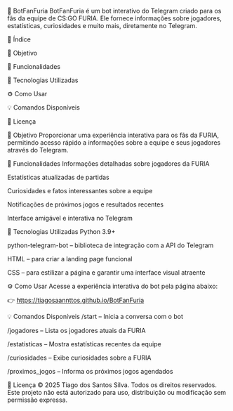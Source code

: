 🦊 BotFanFuria
BotFanFuria é um bot interativo do Telegram criado para os fãs da equipe de CS:GO FURIA. Ele fornece informações sobre jogadores, estatísticas, curiosidades e muito mais, diretamente no Telegram.


📌 Índice

🎯 Objetivo

🧠 Funcionalidades

🚀 Tecnologias Utilizadas

⚙️ Como Usar

💡 Comandos Disponíveis

📄 Licença


🎯 Objetivo
Proporcionar uma experiência interativa para os fãs da FURIA, permitindo acesso rápido a informações sobre a equipe e seus jogadores através do Telegram.


🧠 Funcionalidades
Informações detalhadas sobre jogadores da FURIA

Estatísticas atualizadas de partidas

Curiosidades e fatos interessantes sobre a equipe

Notificações de próximos jogos e resultados recentes

Interface amigável e interativa no Telegram


🚀 Tecnologias Utilizadas
Python 3.9+

python-telegram-bot – biblioteca de integração com a API do Telegram

HTML – para criar a landing page funcional

CSS – para estilizar a página e garantir uma interface visual atraente


⚙️ Como Usar
Acesse a experiência interativa do bot pela página abaixo:

👉 https://tiagosaannttos.github.io/BotFanFuria


💡 Comandos Disponíveis
/start – Inicia a conversa com o bot

/jogadores – Lista os jogadores atuais da FURIA

/estatisticas – Mostra estatísticas recentes da equipe

/curiosidades – Exibe curiosidades sobre a FURIA

/proximos_jogos – Informa os próximos jogos agendados



📄 Licença
© 2025 Tiago dos Santos Silva. Todos os direitos reservados.
Este projeto não está autorizado para uso, distribuição ou modificação sem permissão expressa.
